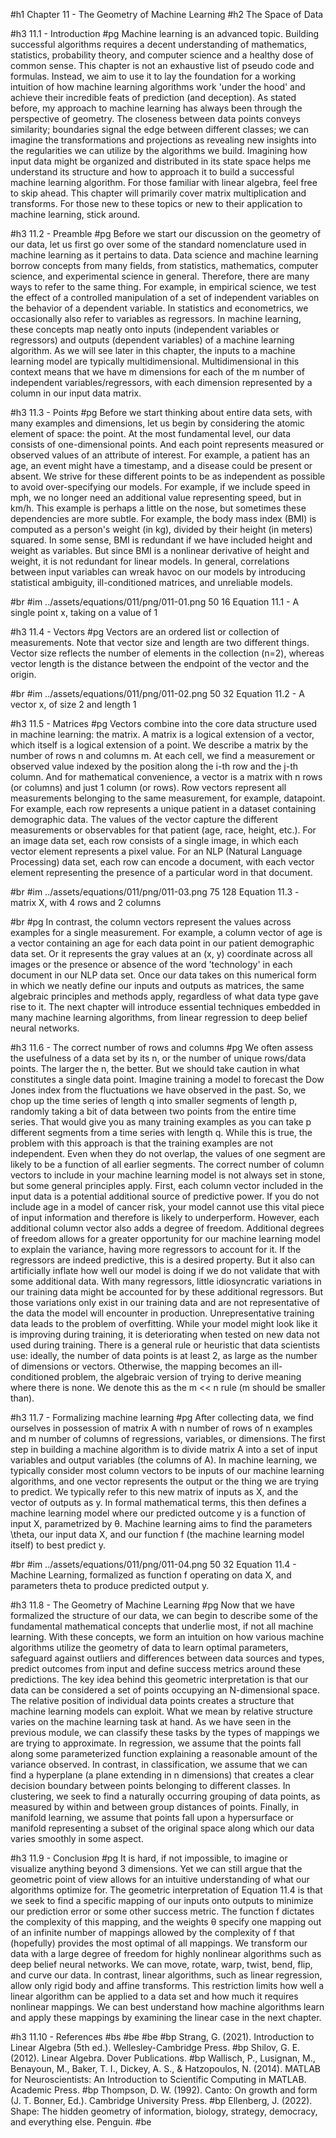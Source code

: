 #h1 Chapter 11 - The Geometry of Machine Learning
#h2 The Space of Data

#h3 11.1 - Introduction
#pg Machine learning is an advanced topic. Building successful algorithms requires a decent understanding of mathematics, statistics, probability theory, and computer science and a healthy dose of common sense. This chapter is not an exhaustive list of pseudo code and formulas. Instead, we aim to use it to lay the foundation for a working intuition of how machine learning algorithms work 'under the hood' and achieve their incredible feats of prediction (and deception). As stated before, my approach to machine learning has always been through the perspective of geometry. The closeness between data points conveys similarity; boundaries signal the edge between different classes; we can imagine the transformations and projections as revealing new insights into the regularities we can utilize by the algorithms we build. Imagining how input data might be organized and distributed in its state space helps me understand its structure and how to approach it to build a successful machine learning algorithm. For those familiar with linear algebra, feel free to skip ahead. This chapter will primarily cover matrix multiplication and transforms. For those new to these topics or new to their application to machine learning, stick around. 

#h3 11.2 - Preamble
#pg Before we start our discussion on the geometry of our data, let us first go over some of the standard nomenclature used in machine learning as it pertains to data. Data science and machine learning borrow concepts from many fields, from statistics, mathematics, computer science, and experimental science in general. Therefore, there are many ways to refer to the same thing. For example, in empirical science, we test the effect of a controlled manipulation of a set of independent variables on the behavior of a dependent variable. In statistics and econometrics, we occasionally also refer to variables as regressors. In machine learning, these concepts map neatly onto inputs (independent variables or regressors) and outputs (dependent variables) of a machine learning algorithm. As we will see later in this chapter, the inputs to a machine learning model are typically multidimensional. Multidimensional in this context means that we have m dimensions for each of the m number of independent variables/regressors, with each dimension represented by a column in our input data matrix. 

#h3 11.3 - Points
#pg Before we start thinking about entire data sets, with many examples and dimensions, let us begin by considering the atomic element of space: the point. At the most fundamental level, our data consists of one-dimensional points. And each point represents measured or observed values of an attribute of interest. For example, a patient has an age, an event might have a timestamp, and a disease could be present or absent. We strive for these different points to be as independent as possible to avoid over-specifying our models. For example, if we include speed in mph, we no longer need an additional value representing speed, but in km/h. This example is perhaps a little on the nose, but sometimes these dependencies are more subtle. For example, the body mass index (BMI) is computed as a person's weight (in kg), divided by their height (in meters) squared. In some sense, BMI is redundant if we have included height and weight as variables. But since BMI is a nonlinear derivative of height and weight, it is not redundant for linear models. In general, correlations between input variables can wreak havoc on our models by introducing statistical ambiguity, ill-conditioned matrices, and unreliable models.

#br
#im ../assets/equations/011/png/011-01.png 50 16 Equation 11.1 - A single point x, taking on a value of 1	

#h3 11.4 - Vectors
#pg Vectors are an ordered list or collection of measurements. Note that vector size and length are two different things. Vector size reflects the number of elements in the collection (n=2), whereas vector length is the distance between the endpoint of the vector and the origin.

#br
#im ../assets/equations/011/png/011-02.png 50 32 Equation 11.2 - A vector x, of size 2 and length 1	

#h3 11.5 - Matrices 
#pg Vectors combine into the core data structure used in machine learning: the matrix. A matrix is a logical extension of a vector, which itself is a logical extension of a point. We describe a matrix by the number of rows n and columns m. At each cell, we find a measurement or observed value indexed by the position along the i-th row and the j-th column. And for mathematical convenience, a vector is a matrix with n rows (or columns) and just 1 column (or rows). Row vectors represent all measurements belonging to the same measurement, for example, datapoint. For example, each row represents a unique patient in a dataset containing demographic data. The values of the vector capture the different measurements or observables for that patient (age, race, height, etc.). For an image data set, each row consists of a single image, in which each vector element represents a pixel value. For an NLP (Natural Language Processing) data set, each row can encode a document, with each vector element representing the presence of a particular word in that document. 

#br
#im ../assets/equations/011/png/011-03.png 75 128 Equation 11.3 - matrix X, with 4 rows and 2 columns

#br
#pg In contrast, the column vectors represent the values across examples for a single measurement. For example, a column vector of age is a vector containing an age for each data point in our patient demographic data set. Or it represents the gray values at an (x, y) coordinate across all images or the presence or absence of the word 'technology' in each document in our NLP data set. Once our data takes on this numerical form in which we neatly define our inputs and outputs as matrices, the same algebraic principles and methods apply, regardless of what data type gave rise to it. The next chapter will introduce essential techniques embedded in many machine learning algorithms, from linear regression to deep belief neural networks. 

#h3 11.6 - The correct number of rows and columns
#pg We often assess the usefulness of a data set by its n, or the number of unique rows/data points. The larger the n, the better. But we should take caution in what constitutes a single data point. Imagine training a model to forecast the Dow Jones index from the fluctuations we have observed in the past. So, we chop up the time series of length q into smaller segments of length p, randomly taking a bit of data between two points from the entire time series. That would give you as many training examples as you can take p different segments from a time series with length q. While this is true, the problem with this approach is that the training examples are not independent. Even when they do not overlap, the values of one segment are likely to be a function of all earlier segments. The correct number of column vectors to include in your machine learning model is not always set in stone, but some general principles apply. First, each column vector included in the input data is a potential additional source of predictive power. If you do not include age in a model of cancer risk, your model cannot use this vital piece of input information and therefore is likely to underperform. However, each additional column vector also adds a degree of freedom. Additional degrees of freedom allows for a greater opportunity for our machine learning model to explain the variance, having more regressors to account for it. If the regressors are indeed predictive, this is a desired property. But it also can artificially inflate how well our model is doing if we do not validate that with some additional data. With many regressors, little idiosyncratic variations in our training data might be accounted for by these additional regressors. But those variations only exist in our training data and are not representative of the data the model will encounter in production. Unrepresentative training data leads to the problem of overfitting. While your model might look like it is improving during training, it is deteriorating when tested on new data not used during training. There is a general rule or heuristic that data scientists use: ideally, the number of data points is at least 2, as large as the number of dimensions or vectors. Otherwise, the mapping becomes an ill-conditioned problem, the algebraic version of trying to derive meaning where there is none. We denote this as the m << n rule (m should be smaller than). 

#h3 11.7 - Formalizing machine learning
#pg After collecting data, we find ourselves in possession of matrix A with n number of rows of n examples and m number of columns of regressions, variables, or dimensions. The first step in building a machine algorithm is to divide matrix A into a set of input variables and output variables (the columns of A). In machine learning, we typically consider most column vectors to be inputs of our machine learning algorithms, and one vector represents the output or the thing we are trying to predict. We typically refer to this new matrix of inputs as X, and the vector of outputs as y. In formal mathematical terms, this then defines a machine learning model where our predicted outcome y is a function of input X, parametrized by θ. Machine learning aims to find the parameters \theta, our input data X, and our function f (the machine learning model itself) to best predict y.

#br
#im ../assets/equations/011/png/011-04.png 50 32 Equation 11.4 - Machine Learning, formalized as function f operating on data X, and parameters theta to produce predicted output y.

#h3 11.8 - The Geometry of Machine Learning
#pg Now that we have formalized the structure of our data, we can begin to describe some of the fundamental mathematical concepts that underlie most, if not all machine learning. With these concepts, we form an intuition on how various machine algorithms utilize the geometry of data to learn optimal parameters, safeguard against outliers and differences between data sources and types, predict outcomes from input and define success metrics around these predictions. The key idea behind this geometric interpretation is that our data can be considered a set of points occupying an N-dimensional space. The relative position of individual data points creates a structure that machine learning models can exploit. What we mean by relative structure varies on the machine learning task at hand. As we have seen in the previous module, we can classify these tasks by the types of mappings we are trying to approximate. In regression, we assume that the points fall along some parameterized function explaining a reasonable amount of the variance observed. In contrast, in classification, we assume that we can find a hyperplane (a plane extending in n dimensions) that creates a clear decision boundary between points belonging to different classes. In clustering, we seek to find a naturally occurring grouping of data points, as measured by within and between group distances of points. Finally, in manifold learning, we assume that points fall upon a hypersurface or manifold representing a subset of the original space along which our data varies smoothly in some aspect.

#h3 11.9 - Conclusion
#pg It is hard, if not impossible, to imagine or visualize anything beyond 3 dimensions. Yet we can still argue that the geometric point of view allows for an intuitive understanding of what our algorithms optimize for. The geometric interpretation of Equation 11.4 is that we seek to find a specific mapping of our inputs onto outputs to minimize our prediction error or some other success metric. The function f dictates the complexity of this mapping, and the weights θ specify one mapping out of an infinite number of mappings allowed by the complexity of f that (hopefully) provides the most optimal of all mappings. We transform our data with a large degree of freedom for highly nonlinear algorithms such as deep belief neural networks. We can move, rotate, warp, twist, bend, flip, and curve our data. In contrast, linear algorithms, such as linear regression, allow only rigid body and affine transforms. This restriction limits how well a linear algorithm can be applied to a data set and how much it requires nonlinear mappings. We can best understand how machine algorithms learn and apply these mappings by examining the linear case in the next chapter. 

#h3 11.10 - References
#bs
#be
#be
#bp Strang, G. (2021). Introduction to Linear Algebra (5th ed.). Wellesley-Cambridge Press.
#bp Shilov, G. E. (2012). Linear Algebra. Dover Publications.
#bp Wallisch, P., Lusignan, M., Benayoun, M., Baker, T. I., Dickey, A. S., & Hatzopoulos, N. (2014). MATLAB for Neuroscientists: An Introduction to Scientific Computing in MATLAB. Academic Press.
#bp Thompson, D. W. (1992). Canto: On growth and form (J. T. Bonner, Ed.). Cambridge University Press.
#bp Ellenberg, J. (2022). Shape: The hidden geometry of information, biology, strategy, democracy, and everything else. Penguin.
#be